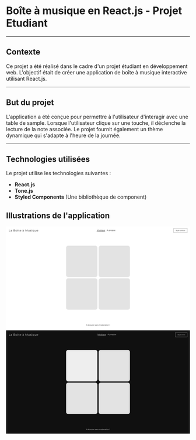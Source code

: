 # Boîte à musique en React.js - Projet Etudiant

---

## Contexte

Ce projet a été réalisé dans le cadre d'un projet étudiant en développement web. 
L'objectif était de créer une application de boîte à musique interactive utilisant React.js.

---

## But du projet

L'application a été conçue pour permettre à l'utilisateur d'interagir avec une table de sample. Lorsque l'utilisateur clique sur une touche, il déclenche la lecture de la note associée. 
Le projet fournit également un thème dynamique qui s'adapte à l'heure de la journée.

---

## Technologies utilisées

Le projet utilise les technologies suivantes :

- **React.js**
- **Tone.js**
- **Styled Components** (Une bibliothèque de component)

## Illustrations de l'application

![Image 1](images/home_page.png)
![Image 2](images/home_page_dark_mode.png)